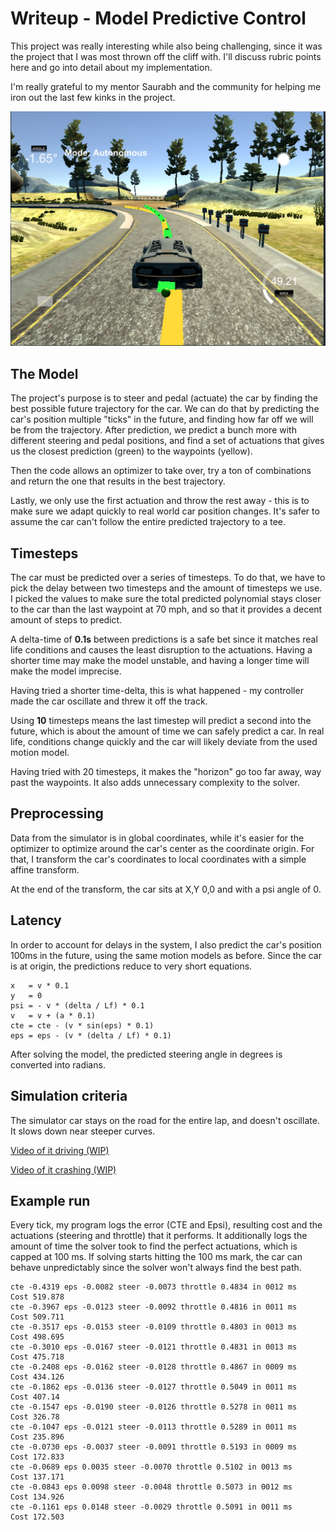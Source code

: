 # Writeup - Model Predictive Control

This project was really interesting while also being challenging, since it was the project
that I was most thrown off the cliff with. I'll discuss rubric points here and go into
detail about my implementation.

I'm really grateful to my mentor Saurabh and the community for helping me iron out the last
few kinks in the project.

![lol](writeup/generic1.png)

## The Model

The project's purpose is to steer and pedal (actuate) the car by finding the best possible
future trajectory for the car. We can do that by predicting the car's position multiple
"ticks" in the future, and finding how far off we will be from the trajectory. After prediction,
we predict a bunch more with different steering and pedal positions, and find a set of
actuations that gives us the closest prediction (green) to the waypoints (yellow).

Then the code allows an optimizer to take over, try a ton of combinations and return the one
that results in the best trajectory.

Lastly, we only use the first actuation and throw the rest away - this is to make sure we adapt
quickly to real world car position changes. It's safer to assume the car can't follow the entire
predicted trajectory to a tee.

## Timesteps

The car must be predicted over a series of timesteps. To do that, we have to pick the delay between
two timesteps and the amount of timesteps we use. I picked the values to make sure the total
predicted polynomial stays closer to the car than the last waypoint at 70 mph, and so that it provides
a decent amount of steps to predict.

A delta-time of **0.1s** between predictions is a safe bet since it matches real life conditions and causes
the least disruption to the actuations. Having a shorter time may make the model unstable, and having
a longer time will make the model imprecise.

Having tried a shorter time-delta, this is what happened - my controller made the car oscillate and
threw it off the track.

Using **10** timesteps means the last timestep will predict a second into the future, which is about the
amount of time we can safely predict a car. In real life, conditions change quickly and the car will
likely deviate from the used motion model.

Having tried with 20 timesteps, it makes the "horizon" go too far away, way past the waypoints. It also
adds unnecessary complexity to the solver.

## Preprocessing

Data from the simulator is in global coordinates, while it's easier for the optimizer to optimize around
the car's center as the coordinate origin. For that, I transform the car's coordinates to local coordinates
with a simple affine transform.

At the end of the transform, the car sits at X,Y 0,0 and with a psi angle of 0.

## Latency

In order to account for delays in the system, I also predict the car's position 100ms in the future,
using the same motion models as before. Since the car is at origin, the predictions reduce to very
short equations.

    x   = v * 0.1
    y   = 0
    psi = - v * (delta / Lf) * 0.1
    v   = v + (a * 0.1)
    cte = cte - (v * sin(eps) * 0.1)
    eps = eps - (v * (delta / Lf) * 0.1)

After solving the model, the predicted steering angle in degrees is converted into radians.

## Simulation criteria

The simulator car stays on the road for the entire lap, and doesn't oscillate. It slows down near
steeper curves.

[Video of it driving (WIP)]()

[Video of it crashing (WIP)]()

## Example run

Every tick, my program logs the error (CTE and Epsi), resulting cost and the actuations (steering
and throttle) that it performs. It additionally logs the amount of time the solver took to find
the perfect actuations, which is capped at 100 ms. If solving starts hitting the 100 ms mark, the
car can behave unpredictably since the solver won't always find the best path.

    cte -0.4319 eps -0.0082 steer -0.0073 throttle 0.4834 in 0012 ms
    Cost 519.878
    cte -0.3967 eps -0.0123 steer -0.0092 throttle 0.4816 in 0011 ms
    Cost 509.711
    cte -0.3517 eps -0.0153 steer -0.0109 throttle 0.4803 in 0013 ms
    Cost 498.695
    cte -0.3010 eps -0.0167 steer -0.0121 throttle 0.4831 in 0013 ms
    Cost 475.718
    cte -0.2408 eps -0.0162 steer -0.0128 throttle 0.4867 in 0009 ms
    Cost 434.126
    cte -0.1862 eps -0.0136 steer -0.0127 throttle 0.5049 in 0011 ms
    Cost 407.14
    cte -0.1547 eps -0.0190 steer -0.0126 throttle 0.5278 in 0011 ms
    Cost 326.78
    cte -0.1047 eps -0.0121 steer -0.0113 throttle 0.5289 in 0011 ms
    Cost 235.896
    cte -0.0730 eps -0.0037 steer -0.0091 throttle 0.5193 in 0009 ms
    Cost 172.833
    cte -0.0689 eps 0.0035 steer -0.0070 throttle 0.5102 in 0013 ms
    Cost 137.171
    cte -0.0843 eps 0.0098 steer -0.0048 throttle 0.5073 in 0012 ms
    Cost 134.926
    cte -0.1161 eps 0.0148 steer -0.0029 throttle 0.5091 in 0011 ms
    Cost 172.503